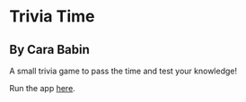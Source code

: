 # Trivia Time
## By Cara Babin

A small trivia game to pass the time and test your knowledge!

Run the app [here](https://cb-090.github.io/trivia-time/).
